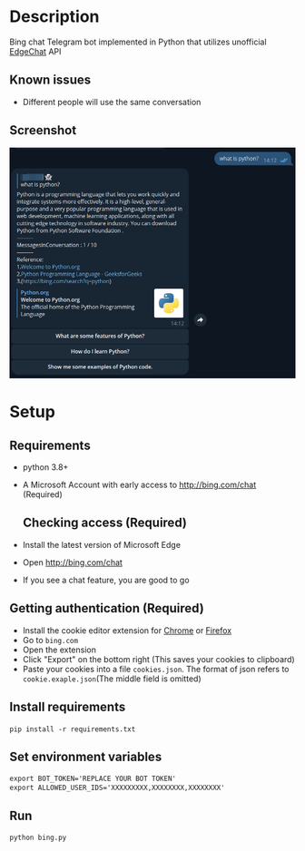 # Description

Bing chat Telegram bot implemented in Python that utilizes unofficial [EdgeChat](https://github.com/acheong08/EdgeGPT) API

## Known issues

- Different people will use the same conversation

## Screenshot

![](assets/screenshot.png)

# Setup

## Requirements

- python 3.8+
- A Microsoft Account with early access to http://bing.com/chat (Required)

  ## Checking access (Required)

- Install the latest version of Microsoft Edge
- Open http://bing.com/chat
- If you see a chat feature, you are good to go

 ## Getting authentication (Required)

- Install the cookie editor extension for [Chrome](https://chrome.google.com/webstore/detail/cookie-editor/hlkenndednhfkekhgcdicdfddnkalmdm) or [Firefox](https://addons.mozilla.org/en-US/firefox/addon/cookie-editor/)
- Go to `bing.com`
- Open the extension
- Click "Export" on the bottom right (This saves your cookies to clipboard)
- Paste your cookies into a file `cookies.json`. The format of json refers to `cookie.exaple.json`(The middle field is omitted)

## Install requirements

```shell
pip install -r requirements.txt
```

## Set environment variables

```shell
export BOT_TOKEN='REPLACE YOUR BOT TOKEN'
export ALLOWED_USER_IDS='XXXXXXXXX,XXXXXXXX,XXXXXXXX'
```

## Run

```shell
python bing.py
```






